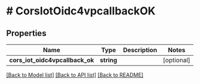 # # CorsIotOidc4vpcallbackOK

## Properties

| Name                            | Type       | Description | Notes      |
| ------------------------------- | ---------- | ----------- | ---------- |
| **cors_iot_oidc4vpcallback_ok** | **string** |             | [optional] |

[[Back to Model list]](../../README.md#models) [[Back to API list]](../../README.md#endpoints) [[Back to README]](../../README.md)
